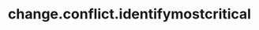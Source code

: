 ---
weight: 696
layout: page
title: change.conflict.identifymostcritical
description: ""
value: "true"
---